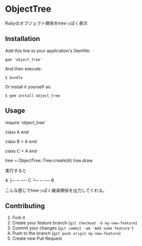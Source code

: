 # ObjectTree

Rubyのオブジェクト関係をtreeっぽく表示

## Installation

Add this line to your application's Gemfile:

    gem 'object_tree'

And then execute:

    $ bundle

Or install it yourself as:

    $ gem install object_tree

## Usage

require 'object_tree'

class A
end

class B < A
end

class C < A
end

tree = ObjectTree::Tree.create(A)
tree.draw


実行すると

<C>A
├─ ─ ── <C>C
└─ ─ ── <C>B

こんな感じでtreeっぽく継承関係を出力してくれる。

## Contributing

1. Fork it
2. Create your feature branch (`git checkout -b my-new-feature`)
3. Commit your changes (`git commit -am 'Add some feature'`)
4. Push to the branch (`git push origin my-new-feature`)
5. Create new Pull Request
